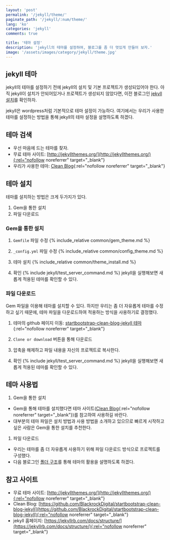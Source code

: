 ```yaml
---
layout: 'post'
permalink: '/jekyll/theme/'
paginate_path: '/jekyll/:num/theme/'
lang: 'ko'
categories: 'jekyll'
comments: true

title: '테마 설정'
description: 'jekyll의 테마를 설정하여, 블로그를 좀 더 멋있게 만들어 보자.'
image: '/assets/images/category/jekyll/theme.jpg'
---
```


## jekyll 테마
jekyll의 테마를 설정하기 전에 jekyll의 설치 및 기본 프로젝트가 생성되있어야 한다. 아직 jekyll이 설치가 안되어있거나 프로젝트가 생성되지 않았다면, 이전 블로그인 [jekyll 설치]({{site.url}}/{{page.categories}}/installation/)를 확인하자.

jekyll은 wordpress처럼 기본적으로 테마 설정이 가능하다. 여기에서는 우리가 사용한 테마를 설정하는 방법을 통해 jekyll의 테마 설정을 설명하도록 하겠다.

## 테마 검색
- 우선 마음에 드는 테마를 찾자.
- 무료 테마 사이트: [http://jekyllthemes.org/](http://jekyllthemes.org/){:rel="nofollow noreferrer" target="_blank"}
- 우리가 사용한 테마: [Clean Blog](http://jekyllthemes.org/themes/clean-blog/){:rel="nofollow noreferrer" target="_blank"}

## 테마 설치
테마를 설치하는 방법은 크게 두가지가 있다.
1. Gem을 통한 설치
1. 파일 다운로드

### Gem을 통한 설치
1. ```Gemfile``` 파일 수정
{% include_relative common/gem_theme.md %}

1. ```_config.yml``` 파일 수정
{% include_relative common/config_theme.md %}

1. 테마 설치
{% include_relative common/theme_install.md %}

1. 확인
{% include jekyll/test_server_command.md %}
jekyll을 실행해보면 새롭게 적용된 테마를 확인할 수 있다.

### 파일 다운로드
Gem 파일을 이용해 테마를 설치할 수 있다. 하지만 우리는 좀 더 자유롭게 테마를 수정하고 싶기 때문에, 테마 파일을 다운로드하여 적용하는 방식을 사용하기로 결정했다.

1. 테마의 github 페이지 이동:
[startbootstrap-clean-blog-jekyll 테마](https://github.com/BlackrockDigital/startbootstrap-clean-blog-jekyll){:rel="nofollow noreferrer" target="_blank"}

1. ```Clone or download``` 버튼을 통해 다운로드

1. 압축을 해제하고 파일 내용을 자신의 프로젝트로 복사한다.

1. 확인
{% include jekyll/test_server_command.md %}
jekyll을 실행해보면 새롭게 적용된 테마를 확인할 수 있다.

## 테마 사용법
1. Gem을 통한 설치
- Gem을 통해 테마를 설치했다면 테마 사이트([Clean Blog](https://github.com/BlackrockDigital/startbootstrap-clean-blog-jekyll#installation--setup){:rel="nofollow noreferrer" target="_blank"})를 참고하여 사용하길 바란다.
- 대부분의 테마 파일은 설치 방법과 사용 방법을 소개하고 있으므로 빠르게 시작하고 싶은 사람은 Gem을 통한 설치를 추천한다.

1. 파일 다운로드
- 우리는 테마를 좀 더 자유롭게 사용하기 위해 파일 다운로드 방식으로 프로젝트를 구성했다.
- 다음 블로그인 [폴더 구조]({{site.url}}/{{page.categories}}/directory_structure/)를 통해 테마의 활용을 설명하도록 하겠다.

## 참고 사이트
- 무료 테마 사이트: [http://jekyllthemes.org/](http://jekyllthemes.org/){:rel="nofollow noreferrer" target="_blank"}
- Clean Blog: [https://github.com/BlackrockDigital/startbootstrap-clean-blog-jekyll](https://github.com/BlackrockDigital/startbootstrap-clean-blog-jekyll){:rel="nofollow noreferrer" target="_blank"}
- jekyll 홈페이지: [https://jekyllrb.com/docs/structure/](https://jekyllrb.com/docs/structure/){:rel="nofollow noreferrer" target="_blank"}